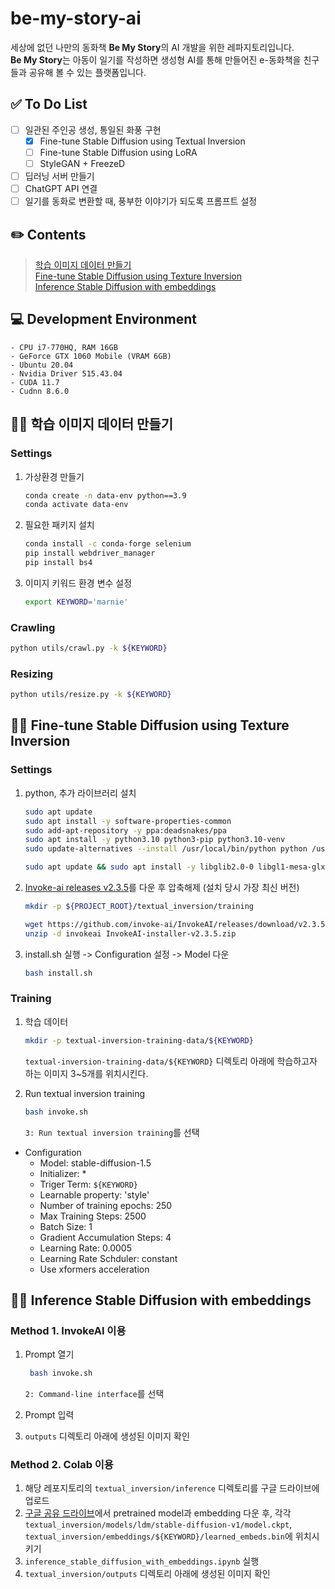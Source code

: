 # be-my-story-ai

세상에 없던 나만의 동화책 **Be My Story**의 AI 개발을 위한 레파지토리입니다.  
**Be My Story**는 아동이 일기를 작성하면 생성형 AI를 통해 만들어진 e-동화책을 친구들과 공유해 볼 수 있는 플랫폼입니다.

## :white_check_mark: To Do List

- [ ] 일관된 주인공 생성, 통일된 화풍 구현
    - [X] Fine-tune Stable Diffusion using Textual Inversion  
    - [ ] Fine-tune Stable Diffusion using LoRA
    - [ ] StyleGAN + FreezeD
- [ ] 딥러닝 서버 만들기
- [ ] ChatGPT API 연결
- [ ] 일기를 동화로 변환할 때, 풍부한 이야기가 되도록 프롬프트 설정  

## :pencil2: Contents

> [학습 이미지 데이터 만들기](#woman_technologist-학습-이미지-데이터-만들기)  
> [Fine-tune Stable Diffusion using Texture Inversion](#woman_technologist-fine-tune-stable-diffusion-using-texture-inversion)  
> [Inference Stable Diffusion with embeddings](#woman_technologist-inference-stable-diffusion-with-embeddings)

## :computer: Development Environment
    - CPU i7-770HQ, RAM 16GB  
    - GeForce GTX 1060 Mobile (VRAM 6GB)
    - Ubuntu 20.04  
    - Nvidia Driver 515.43.04  
    - CUDA 11.7  
    - Cudnn 8.6.0

## :woman_technologist: 학습 이미지 데이터 만들기
### Settings

1. 가상환경 만들기
    ```bash
    conda create -n data-env python==3.9
    conda activate data-env
    ```
2. 필요한 패키지 설치
    ```bash
    conda install -c conda-forge selenium
    pip install webdriver_manager
    pip install bs4
    ```
3. 이미지 키워드 환경 변수 설정
    ```bash
    export KEYWORD='marnie'
    ```

### Crawling

```bash
python utils/crawl.py -k ${KEYWORD}
```

### Resizing

```bash
python utils/resize.py -k ${KEYWORD}
```


## :woman_technologist: Fine-tune Stable Diffusion using Texture Inversion

### Settings
1. python, 추가 라이브러리 설치
    ```bash
    sudo apt update
    sudo apt install -y software-properties-common
    sudo add-apt-repository -y ppa:deadsnakes/ppa
    sudo apt install -y python3.10 python3-pip python3.10-venv
    sudo update-alternatives --install /usr/local/bin/python python /usr/bin/python3.10 3

    sudo apt update && sudo apt install -y libglib2.0-0 libgl1-mesa-glx

    ```
2. [Invoke-ai releases v2.3.5](https://github.com/invoke-ai/InvokeAI/releases/tag/v2.3.5)를 다운 후 압축해제 (설치 당시 가장 최신 버전)
   ```bash
   mkdir -p ${PROJECT_ROOT}/textual_inversion/training
   
   wget https://github.com/invoke-ai/InvokeAI/releases/download/v2.3.5/InvokeAI-installer-v2.3.5.zip
   unzip -d invokeai InvokeAI-installer-v2.3.5.zip
   ```

3. install.sh 실행 -> Configuration 설정 -> Model 다운
    ```bash
    bash install.sh
    ```

### Training
1. 학습 데이터
    ```bash
    mkdir -p textual-inversion-training-data/${KEYWORD}
    ```
    `textual-inversion-training-data/${KEYWORD}` 디렉토리 아래에 학습하고자 하는 이미지 3~5개를 위치시킨다.

2. Run textual inversion training
    ```bash
    bash invoke.sh
    ```
    `3: Run textual inversion training`를 선택

- Configuration
    - Model: stable-diffusion-1.5
    - Initializer: *
    - Triger Term: `${KEYWORD}`
    - Learnable property: 'style'
    - Number of training epochs: 250
    - Max Training Steps: 2500
    - Batch Size: 1
    - Gradient Accumulation Steps: 4
    - Learning Rate: 0.0005
    - Learning Rate Schduler: constant
    - Use xformers acceleration

## :woman_technologist: Inference Stable Diffusion with embeddings

### Method 1. InvokeAI 이용
1. Prompt 열기
   ```bash
    bash invoke.sh
    ```
    `2: Command-line interface`를 선택

2. Prompt 입력
3. `outputs` 디렉토리 아래에 생성된 이미지 확인

### Method 2. Colab 이용

1. 해당 레포지토리의 `textual_inversion/inference` 디렉토리를 구글 드라이브에 업로드
2. [구글 공유 드라이브](https://drive.google.com/drive/folders/1j8NN3yn6BziBPT_h-OYD5H48ao4MoqKt?usp=sharing)에서 pretrained model과  embedding 다운 후, 각각 `textual_inversion/models/ldm/stable-diffusion-v1/model.ckpt`, `textual_inversion/embeddings/${KEYWORD}/learned_embeds.bin`에 위치시키기
3. `inference_stable_diffusion_with_embeddings.ipynb` 실행
4. `textual_inversion/outputs` 디렉토리 아래에 생성된 이미지 확인



